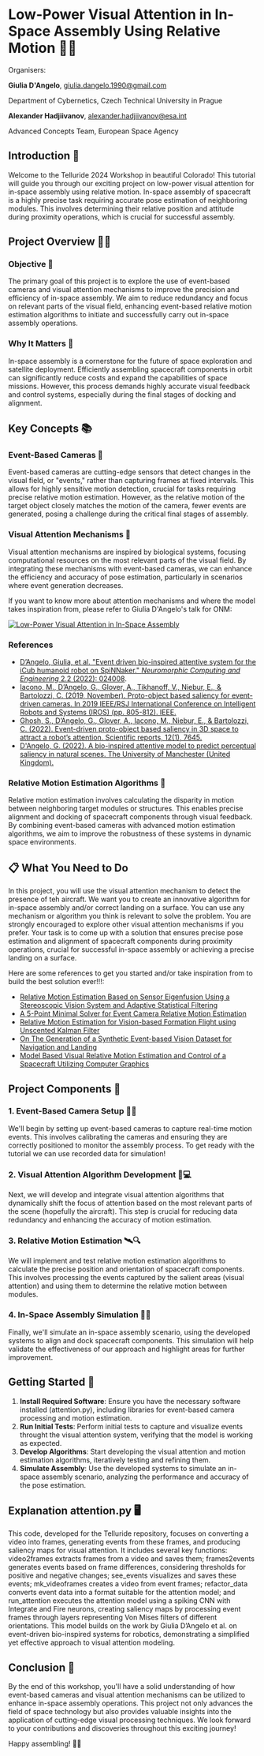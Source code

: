 # Low-Power Visual Attention in In-Space Assembly Using Relative Motion 📡🚀

Organisers:

**Giulia D'Angelo**, giulia.dangelo.1990@gmail.com

Department of Cybernetics, Czech Technical University in Prague

**Alexander Hadjiivanov**, alexander.hadjiivanov@esa.int

Advanced Concepts Team, European Space Agency


## Introduction 🌟

Welcome to the Telluride 2024 Workshop in beautiful Colorado! This tutorial will guide you through our exciting project on low-power visual attention for in-space assembly using relative motion. In-space assembly of spacecraft is a highly precise task requiring accurate pose estimation of neighboring modules. This involves determining their relative position and attitude during proximity operations, which is crucial for successful assembly.

## Project Overview 🚀🔧

### Objective 🎯

The primary goal of this project is to explore the use of event-based cameras and visual attention mechanisms to improve the precision and efficiency of in-space assembly. We aim to reduce redundancy and focus on relevant parts of the visual field, enhancing event-based relative motion estimation algorithms to initiate and successfully carry out in-space assembly operations.

### Why It Matters 🌌

In-space assembly is a cornerstone for the future of space exploration and satellite deployment. Efficiently assembling spacecraft components in orbit can significantly reduce costs and expand the capabilities of space missions. However, this process demands highly accurate visual feedback and control systems, especially during the final stages of docking and alignment.

## Key Concepts 📚

### Event-Based Cameras 🎥

Event-based cameras are cutting-edge sensors that detect changes in the visual field, or "events," rather than capturing frames at fixed intervals. This allows for highly sensitive motion detection, crucial for tasks requiring precise relative motion estimation. However, as the relative motion of the target object closely matches the motion of the camera, fewer events are generated, posing a challenge during the critical final stages of assembly.

### Visual Attention Mechanisms 👀

Visual attention mechanisms are inspired by biological systems, focusing computational resources on the most relevant parts of the visual field. By integrating these mechanisms with event-based cameras, we can enhance the efficiency and accuracy of pose estimation, particularly in scenarios where event generation decreases.

If you want to know more about attention mechanisms and where the model takes inspiration from, please refer to Giulia D'Angelo's talk for ONM:

[![Low-Power Visual Attention in In-Space Assembly](https://img.youtube.com/vi/vwT_3bNNStg/0.jpg)](https://www.youtube.com/watch?v=vwT_3bNNStg&ab_channel=OpenNeuromorphic)


### References
- [D’Angelo, Giulia, et al. "Event driven bio-inspired attentive system for the iCub humanoid robot on SpiNNaker." *Neuromorphic Computing and Engineering* 2.2 (2022): 024008](https://iopscience.iop.org/article/10.1088/2634-4386/ac7ab6).
- [Iacono, M., D’Angelo, G., Glover, A., Tikhanoff, V., Niebur, E., & Bartolozzi, C. (2019, November). Proto-object based saliency for event-driven cameras. In 2019 IEEE/RSJ International Conference on Intelligent Robots and Systems (IROS) (pp. 805-812). IEEE.](https://ieeexplore.ieee.org/abstract/document/8967943?casa_token=fR5p7q6rp0YAAAAA:lIfq0Q1Qd2nw0rCW4AIpYZA9Lnj9wcNqjSyhGxmM1N3fOgl7D6EoQKt6m7i2FzwtDxY9IZEGLw)
- [Ghosh, S., D’Angelo, G., Glover, A., Iacono, M., Niebur, E., & Bartolozzi, C. (2022). Event-driven proto-object based saliency in 3D space to attract a robot’s attention. Scientific reports, 12(1), 7645.](https://www.nature.com/articles/s41598-022-11723-6)
- [D'Angelo, G. (2022). A bio-inspired attentive model to predict perceptual saliency in natural scenes. The University of Manchester (United Kingdom).](https://www.proquest.com/openview/5cef6fddfe963d20ec1d663d6de5ea4f/1?pq-origsite=gscholar&cbl=51922&diss=y)


### Relative Motion Estimation Algorithms 🔄

Relative motion estimation involves calculating the disparity in motion between neighboring target modules or structures. This enables precise alignment and docking of spacecraft components through visual feedback. By combining event-based cameras with advanced motion estimation algorithms, we aim to improve the robustness of these systems in dynamic space environments.


## 📋 What You Need to Do

In this project, you will use the visual attention mechanism to detect the presence of teh aircraft.
We want you to create an innovative algorithm for in-space assembly and/or correct landing on a surface.
You can use any mechanism or algorithm you think is relevant to solve the problem.
You are strongly encouraged to explore other visual attention mechanisms if you prefer.
Your task is to come up with a solution that ensures precise pose estimation and alignment of spacecraft components during proximity operations, crucial for successful in-space assembly or achieving a precise landing on a surface.

Here are some references to get you started and/or take inspiration from to build the best solution ever!!!:

- [Relative Motion Estimation Based on Sensor Eigenfusion Using a Stereoscopic Vision System and Adaptive Statistical Filtering](https://ieeexplore.ieee.org/stamp/stamp.jsp?tp=&arnumber=7559174)
- [A 5-Point Minimal Solver for Event Camera Relative Motion Estimation](https://rpg.ifi.uzh.ch/docs/ICCV23_Gao.pdf)
- [Relative Motion Estimation for Vision-based Formation Flight using Unscented Kalman Filter](https://www.researchgate.net/profile/Eric-Johnson-67/publication/250337270_Relative_Motion_Estimation_for_Vision-Based_Formation_Flight_Using_Unscented_Kalman_Filter/links/552290320cf2f9c13052e46a/Relative-Motion-Estimation-for-Vision-Based-Formation-Flight-Using-Unscented-Kalman-Filter.pdf)
- [On The Generation of a Synthetic Event-based Vision Dataset for Navigation and Landing](https://arxiv.org/pdf/2308.00394)
- [Model Based Visual Relative Motion Estimation and Control of a Spacecraft Utilizing Computer Graphics](https://issfd.org/ISSFD_2009/FormationFlyingII/Terui.pdf)


## Project Components 🧩

### 1. Event-Based Camera Setup 🎥🔧

We'll begin by setting up event-based cameras to capture real-time motion events. This involves calibrating the cameras and ensuring they are correctly positioned to monitor the assembly process.
To get ready with the tutorial we can use recorded data for simulation!

### 2. Visual Attention Algorithm Development 🧠💻

Next, we will develop and integrate visual attention algorithms that dynamically shift the focus of attention based on the most relevant parts of the scene (hopefully the aircraft). This step is crucial for reducing data redundancy and enhancing the accuracy of motion estimation.

### 3. Relative Motion Estimation 🛰️🔍

We will implement and test relative motion estimation algorithms to calculate the precise position and orientation of spacecraft components. This involves processing the events captured by the salient areas (visual attention) and using them to determine the relative motion between modules.

### 4. In-Space Assembly Simulation 🔧🌌

Finally, we'll simulate an in-space assembly scenario, using the developed systems to align and dock spacecraft components. This simulation will help validate the effectiveness of our approach and highlight areas for further improvement.

## Getting Started 🚀

1. **Install Required Software**: Ensure you have the necessary software installed (attention.py), including libraries for event-based camera processing and motion estimation.
2. **Run Initial Tests**: Perform initial tests to capture and visualize events throught the visual attention system, verifying that the model is working as expected.
3. **Develop Algorithms**: Start developing the visual attention and motion estimation algorithms, iteratively testing and refining them.
5. **Simulate Assembly**: Use the developed systems to simulate an in-space assembly scenario, analyzing the performance and accuracy of the pose estimation.

## Explanation attention.py  🖥️

This code, developed for the Telluride repository, focuses on converting a video into frames, generating events from these frames, and producing saliency maps for visual attention. It includes several key functions: video2frames extracts frames from a video and saves them; frames2events generates events based on frame differences, considering thresholds for positive and negative changes; see_events visualizes and saves these events; mk_videoframes creates a video from event frames; refactor_data converts event data into a format suitable for the attention model; and run_attention executes the attention model using a spiking CNN with Integrate and Fire neurons, creating saliency maps by processing event frames through layers representing Von Mises filters of different orientations. This model builds on the work by Giulia D’Angelo et al. on event-driven bio-inspired systems for robotics, demonstrating a simplified yet effective approach to visual attention modeling.

## Conclusion 🎉

By the end of this workshop, you'll have a solid understanding of how event-based cameras and visual attention mechanisms can be utilized to enhance in-space assembly operations. This project not only advances the field of space technology but also provides valuable insights into the application of cutting-edge visual processing techniques. We look forward to your contributions and discoveries throughout this exciting journey!

Happy assembling! 🚀✨
